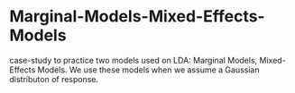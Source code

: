 # Marginal-Models-Mixed-Effects-Models
case-study to practice two models used on LDA: Marginal Models, Mixed-Effects Models. We use these models when we assume a Gaussian distributon of response.

